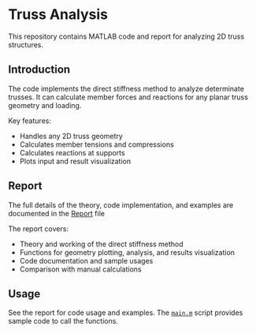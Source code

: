 # Truss Analysis

This repository contains MATLAB code and report for analyzing 2D truss structures.

## Introduction

The code implements the direct stiffness method to analyze determinate trusses. It can calculate member forces and reactions for any planar truss geometry and loading.  

Key features:

- Handles any 2D truss geometry
- Calculates member tensions and compressions
- Calculates reactions at supports
- Plots input and result visualization

## Report

The full details of the theory, code implementation, and examples are documented in the [Report](Report.pdf) file

The report covers:

- Theory and working of the direct stiffness method
- Functions for geometry plotting, analysis, and results visualization
- Code documentation and sample usages
- Comparison with manual calculations

## Usage

See the report for code usage and examples. The [`main.m`](main.m) script provides sample code to call the functions.
